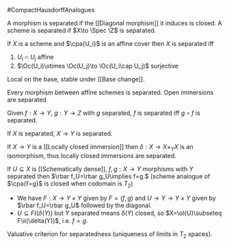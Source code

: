 #CompactHausdorffAnalogues

A morphism is separated if the [[Diagonal morphism]] it induces is closed.
A scheme is separated if $X\to \Spec \Z$ is separated.

If $X$ is a scheme and $\cpa{U_i}$ is an affine cover then $X$ is separated iff
1. $U_i\cap U_j$ affine
2. $\Oc(U_i)\otimes \Oc(U_j)\to \Oc(U_i\cap U_j)$ surjective

Local on the base, stable under [[Base change]].

Every morphism between affine schemes is separated.
Open immersions are separated

Given $f:X\to Y,\ g:Y\to Z$ with $g$ separated, $f$ is separated iff $g\circ f$ is separated.

If $X$ is separated, $X\to Y$ is separated.

If $X\to Y$ is a [[Locally closed immersion]] then $\delta:X\to X\times_Y X$ is an isomorphism, thus locally closed immersions are separated.

If $U\subseteq X$ is [[Schematically dense]], $f,g:X\to Y$ morphisms with $Y$ separated then $\rbar f_U=\rbar g_U\implies f=g.$ (scheme analogue of $\cpa{f=g}$ is closed when codomain is $T_2$)
- We have $F:X\to Y\times Y$ given by $F=(f,g)$ and $U\to Y\to Y\times Y$ given by $\rbar f_U=\rbar g_U$ followed by the diagonal.
- $U\subseteq F\ii(\delta(Y))$ but $Y$ separated means $\delta(Y)$ closed, so $X=\ol{U}\subseteq F\ii(\delta(Y))$, i.e. $f=g$.

Valuative criterion for separatedness (uniqueness of limits in $T_2$ spaces).